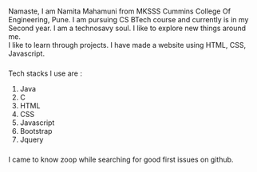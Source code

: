 ###
Namaste,
I am Namita Mahamuni from MKSSS Cummins College Of Engineering, Pune.
I am pursuing CS BTech course and currently is in my Second year.
I am a technosavy soul. I like to explore new things around me.  
I like to learn through projects. I have made a website using HTML, CSS, Javascript.

###
Tech stacks I use are :
1. Java
2. C
3. HTML
4. CSS
5. Javascript
6. Bootstrap
7. Jquery

###
I came to know zoop while searching for good first issues on github.
